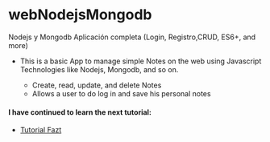 # webNodejsMongodb

Nodejs y Mongodb Aplicación completa (Login, Registro,CRUD, ES6+, and more)

- This is a basic App to manage simple Notes on the web using Javascript Technologies like Nodejs,
  Mongodb, and so
  on.

  - Create, read, update, and delete Notes
  - Allows a user to do log in and save his personal notes

#### I have continued to learn the next tutorial:

- [Tutorial Fazt](https://www.youtube.com/playlist?list=PLo5lAe9kQrwqUEXK7oQbzv63KsdODzuAy)
